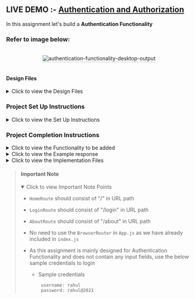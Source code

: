 ## LIVE DEMO :- <a href="https://gracious-meninsky-3150af.netlify.app">Authentication and Authorization</a>
In this assignment let's build a **Authentication Functionality** 

### Refer to image below:

<br/>
<div style="text-align: center;">
    <img src="https://assets.ccbp.in/frontend/content/react-js/authentication-functionality-output-v2.gif" alt="authentication-functionality-desktop-output" style="max-width:90%;box-shadow:0 2.8px 2.2px rgba(0, 0, 0, 0.12)">
</div>
<br/>

#### Design Files

<details close>
<summary>Click to view the Design Files</summary>

- [Login Route](https://assets.ccbp.in/frontend/content/react-js/authentication-functionality-lg-login-output.png)
- [Home Route](https://assets.ccbp.in/frontend/content/react-js/authentication-functionality-lg-home-output-v2.png)
- [About Route](https://assets.ccbp.in/frontend/content/react-js/authentication-functionality-lg-about-output-v2.png)
- [Not Found Route](https://assets.ccbp.in/frontend/content/react-js/authentication-functionality-lg-not-found-output.png)
</details>

### Project Set Up Instructions

<details close>
<summary>Click to view the Set Up Instructions</summary>

- Download dependencies by running `npm install`
- Start up the app using `npm start`

</details>

### Project Completion Instructions

<details close>
<summary>Click to view the Functionality to be added</summary>

#### Added Functionality



- When an unauthenticated user tries to access the `HomeRoute` or `AboutRoute`
  then the page should be redirected to the `LoginRoute`.
- When an authenticated user tries to access the `HomeRoute`, or `AboutRoute`
  then the page should be navigated to the respective route.
- When an authenticated user tries to access the `LoginRoute` then the page
  should be redirected to `HomeRoute`
- When the Logout button is clicked then the page should be navigated to the
  `LoginRoute`.
- When an undefined path is provided in the URL then the page should be
navigated to the `NotFoundRoute`
</details>

<details close>
<summary>Click to view the Example response</summary>

- Success response from the URL `https://apis.ccbp.in/login` will be

```json
{
  "jwt_token": "eyJhbGciOiJIUzI1NiIsInR5cCI6IkpXVCJ9.eyJ1c2VybmFtZSI6InJhaHVsIiwicm9sZSI6IlBSSU1FX1VTRVIiLCJpYXQiOjE2MTk2Mjg2MTN9.nZDlFsnSWArLKKeF0QbmdVfLgzUbx1BGJsqa2kc_21Y"
}
```

</details>

<details close>
<summary>Click to view the Implementation Files</summary>



  - `src/App.js`
  - `src/components/Login/index.js`
  - `src/components/Login/index.css`
  - `src/components/Header/index.js`
  - `src/components/Header/index.css`
  - `src/components/Home/index.js`
  - `src/components/Home/index.css`
  - `src/components/About/index.js`
  - `src/components/About/index.css`
  - `src/components/LogoutButton/index.js`
  - `src/components/LogoutButton/index.css`
  - `src/components/NotFound/index.js`
  - `src/components/NotFound/index.css`
  - `src/components/ProtectedRoute/index.js`

</details>

> #### Important Note
>
> <details open>
> <summary>Click to view Important Note Points</summary>
>
> - `HomeRoute` should consist of "/" in URL path
> - `LoginRoute` should consist of "/login" in URL path
> - `AboutRoute` should consist of "/about" in URL path
> - No need to use the `BrowserRouter` in `App.js` as we have already included
>   in `index.js`
> - As this assignment is mainly designed for Authentication Functionality and
>   does not contain any input fields, use the below sample credentials to login
>
>   - Sample credentials
>
>     ```
>      username: rahul
>      password: rahul@2021
>     ```
>
> </details>



